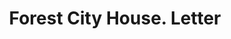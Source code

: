 ---
doi: 10.7916/D8B00H0B
date_other: '1870'
date_other_textual: 1870-1879
form: correspondence
genre:
- Letters (correspondence)
name:
- Forest City House
object_in_context_url: https://biggert.cul.columbia.edu/items/view/ave_biggert_01284
subject_hierarchical_geographic:
- Cleveland, Ohio, United States
subject_name:
- Forest City House
title: Forest City House. Letter
sort_title: Forest City House. Letter
call_number: ave_biggert_01284
coordinates:
- 41.48222222222223,-81.66972222222223
pid: ave_biggert_01284
identifiers: ave_biggert_01284
thumbnail: https://derivativo-3.library.columbia.edu/iiif/2/ldpd:343092/full/!256,256/0/native.jpg
permalink: /biggert/ave_biggert_01284/
layout: iiif-image-page
---
